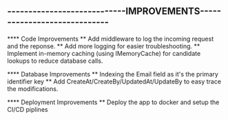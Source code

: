 ----------------------------IMPROVEMENTS-----------------------------
---------------------------------------------------------------------

**** Code Improvements
** Add middleware to log the incoming request and the reponse.
** Add more logging for easier troubleshooting.
** Implement in-memory caching (using IMemoryCache) for candidate
   lookups to reduce database calls.

**** Database Improvements
** Indexing the Email field as it's the primary identifier key
** Add CreateAt/CreateBy/UpdatedAt/UpdateBy to easy trace the modifications.

**** Deployment Improvements
** Deploy the app to docker and setup the CI/CD piplines 